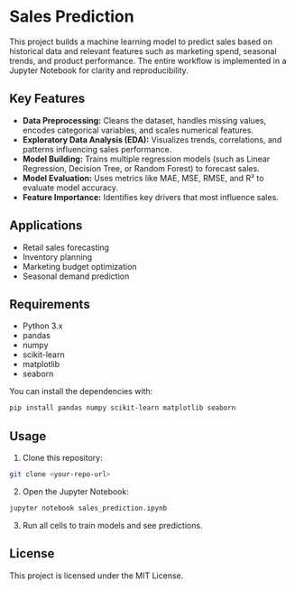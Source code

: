 # Sales Prediction

This project builds a machine learning model to predict sales based on historical data and relevant features such as marketing spend, seasonal trends, and product performance. The entire workflow is implemented in a Jupyter Notebook for clarity and reproducibility.

## Key Features
- **Data Preprocessing:** Cleans the dataset, handles missing values, encodes categorical variables, and scales numerical features.
- **Exploratory Data Analysis (EDA):** Visualizes trends, correlations, and patterns influencing sales performance.
- **Model Building:** Trains multiple regression models (such as Linear Regression, Decision Tree, or Random Forest) to forecast sales.
- **Model Evaluation:** Uses metrics like MAE, MSE, RMSE, and R² to evaluate model accuracy.
- **Feature Importance:** Identifies key drivers that most influence sales.

## Applications
- Retail sales forecasting
- Inventory planning
- Marketing budget optimization
- Seasonal demand prediction

## Requirements
- Python 3.x
- pandas
- numpy
- scikit-learn
- matplotlib
- seaborn

You can install the dependencies with:

```bash
pip install pandas numpy scikit-learn matplotlib seaborn
```

## Usage
1. Clone this repository:
```bash
git clone <your-repo-url>
```
2. Open the Jupyter Notebook:
```bash
jupyter notebook sales_prediction.ipynb
```
3. Run all cells to train models and see predictions.

## License
This project is licensed under the MIT License.
